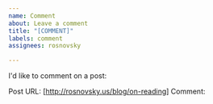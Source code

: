 ```yaml
---
name: Comment
about: Leave a comment
title: "[COMMENT]"
labels: comment
assignees: rosnovsky

---
```


I'd like to comment on a post:

Post URL: [http://rosnovsky.us/blog/on-reading]
Comment:
